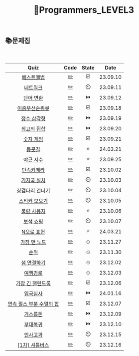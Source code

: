<div align="center">
  <br />
  <h1> 🥉Programmers_LEVEL3 </h1>
  <br />
</div>

## 📚문제집

<br />

|                                             Quiz                                             |            Code             | State |   Date   |
| :------------------------------------------------------------------------------------------: | :-------------------------: | :---: | :------: |
|        [베스트앨범](https://school.programmers.co.kr/learn/courses/30/lessons/42579)         |    [✏️](./베스트앨범.js)    |  ☑️   | 23.09.10 |
|         [네트워크](https://school.programmers.co.kr/learn/courses큐30/lessons/43162)         |     [✏️](./네트워크.js)     |  ⏲️   | 23.09.11 |
|         [단어 변환](https://school.programmers.co.kr/learn/courses/30/lessons/43163)         |     [✏️](./단어변환.js)     |  ⏮️   | 23.09.12 |
|      [이중우선순위큐](https://school.programmers.co.kr/learn/courses/30/lessons/42628)       |  [✏️](./이중우선순위큐.js)  |  ☑️   | 23.09.18 |
|        [정수 삼각형](https://school.programmers.co.kr/learn/courses/30/lessons/43105)        |    [✏️](./정수삼각형.js)    |  ⏮️   | 23.09.19 |
|        [최고의 집합](https://school.programmers.co.kr/learn/courses/30/lessons/12938)        |    [✏️](./최고의집합.js)    |  ⏮️   | 23.09.20 |
|         [숫자 게임](https://school.programmers.co.kr/learn/courses/30/lessons/12987)         |     [✏️](./숫자게임.js)     |  ☑️   | 23.09.21 |
|          [등굣길](https://school.programmers.co.kr/learn/courses/30/lessons/42898)           |      [✏️](./등굣길.js)      |  ⭐   | 24.03.21 |
|         [야근 지수](https://school.programmers.co.kr/learn/courses/30/lessons/12927)         |     [✏️](./야근지수.js)     |  ⭐   | 23.09.25 |
|        [단속카메라](https://school.programmers.co.kr/learn/courses/30/lessons/42884)         |    [✏️](./단속카메라.js)    |  ☑️   | 23.10.02 |
|        [기지국 설치](https://school.programmers.co.kr/learn/courses/30/lessons/12979)        |   [✏️](./기지국에설치.js)   |  ⏲️   | 23.10.03 |
|      [징검다리 건너기](https://school.programmers.co.kr/learn/courses/30/lessons/64062)      |  [✏️](./징검다리건너기.js)  |  ⏲️   | 23.10.04 |
|       [스티커 모으기](https://school.programmers.co.kr/learn/courses/30/lessons/12971)       |   [✏️](./스티커모으기.js)   |  ⏲️   | 23.10.05 |
|        [불량 사용자](https://school.programmers.co.kr/learn/courses/30/lessons/64064)        |    [✏️](./불량사용자.js)    |  ⭐   | 23.10.06 |
|         [보석 쇼핑](https://school.programmers.co.kr/learn/courses/30/lessons/67258)         |     [✏️](./보석쇼핑.js)     |  ⏲️   | 23.10.07 |
|        [N으로 표현](https://school.programmers.co.kr/learn/courses/30/lessons/42895)         |    [✏️](./N으로표현.js)     |  ⭐   | 24.03.21 |
|       [가장 먼 노드](https://school.programmers.co.kr/learn/courses/30/lessons/49189)        |    [✏️](./가장먼노드.js)    |   ⏲   | 23.11.27 |
|           [순위](https://school.programmers.co.kr/learn/courses/30/lessons/49191)            |       [✏️](./순위.js)       |   ⏲   | 23.11.30 |
|        [섬 연결하기](https://school.programmers.co.kr/learn/courses/30/lessons/42861)        |    [✏️](./섬연결하기.js)    |   ⏲   | 23.12.02 |
|         [여행경로](https://school.programmers.co.kr/learn/courses/30/lessons/43164)          |     [✏️](./여행경로.js)     |   ⏲   | 23.12.03 |
|     [가장 긴 팰린드롬](https://school.programmers.co.kr/learn/courses/30/lessons/12904)      |  [✏️](./가장긴팰린드롬.js)  |  ☑️   | 23.12.06 |
|         [입국심사](https://school.programmers.co.kr/learn/courses/30/lessons/43238)          |     [✏️](./입국심사.js)     |  ⏮️   | 24.01.16 |
| [연속 펄스 부분 수열의 합](https://school.programmers.co.kr/learn/courses/30/lessons/161988) | [✏️](./연속펄스부분수열.js) |  ☑️   | 23.12.07 |
|         [거스름돈](https://school.programmers.co.kr/learn/courses/30/lessons/12907)          |     [✏️](./거스름돈.js)     |  ⏮️   | 23.12.09 |
|         [부대복귀](https://school.programmers.co.kr/learn/courses/30/lessons/132266)         |     [✏️](./부대복귀.js)     |  ⏮️   | 23.12.10 |
|         [인사고과](https://school.programmers.co.kr/learn/courses/30/lessons/152995)         |     [✏️](./인사고가.js)     |  ⏲️   | 23.12.15 |
|      [[1차] 셔틀버스](https://school.programmers.co.kr/learn/courses/30/lessons/17678)       |     [✏️](./셔틀버스.js)     |  ⏲️   | 23.12.16 |
